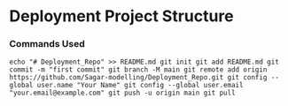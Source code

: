 # Deployment Project Structure

### Commands Used

`
echo "# Deployment_Repo" >> README.md
git init
git add README.md
git commit -m "first commit"
git branch -M main
git remote add origin https://github.com/Sagar-modelling/Deployment_Repo.git
git config --global user.name "Your Name"
git config --global user.email "your.email@example.com"
git push -u origin main
git pull
`
